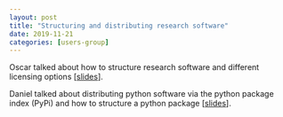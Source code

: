 ```yaml
---
layout: post
title: "Structuring and distributing research software"
date: 2019-11-21
categories: [users-group]
---
```


Oscar talked about how to structure research software and different licensing options [[slides](https://docs.google.com/presentation/d/19ofwN5m_AQ5UiE1yjnK1jjKjmmeESJzlH49Y668gIXA/edit?usp=sharing)].

Daniel talked about distributing python software via the python package index (PyPi) and how to structure a python package [[slides](https://docs.google.com/presentation/d/1YTrOJEcA8wIj2cX7Qu1dwsfHk8oXhTg4_CrRzejSEXw/edit?usp=sharing)].
